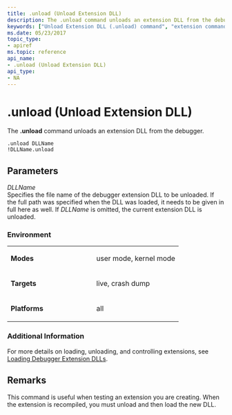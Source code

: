 ```yaml
---
title: .unload (Unload Extension DLL)
description: The .unload command unloads an extension DLL from the debugger.
keywords: ["Unload Extension DLL (.unload) command", "extension commands ( commands), Unload Extension DLL (.unload) command", ".unload (Unload Extension DLL) Windows Debugging"]
ms.date: 05/23/2017
topic_type:
- apiref
ms.topic: reference
api_name:
- .unload (Unload Extension DLL)
api_type:
- NA
---
```


# .unload (Unload Extension DLL)


The **.unload** command unloads an extension DLL from the debugger.

```dbgcmd
.unload DLLName 
!DLLName.unload
```

## <span id="ddk_meta_unload_extension_dll_dbg"></span><span id="DDK_META_UNLOAD_EXTENSION_DLL_DBG"></span>Parameters


<span id="_______DLLName______"></span><span id="_______dllname______"></span><span id="_______DLLNAME______"></span> *DLLName*   
Specifies the file name of the debugger extension DLL to be unloaded. If the full path was specified when the DLL was loaded, it needs to be given in full here as well. If *DLLName* is omitted, the current extension DLL is unloaded.

### <span id="Environment"></span><span id="environment"></span><span id="ENVIRONMENT"></span>Environment

<table>
<colgroup>
<col width="50%" />
<col width="50%" />
</colgroup>
<tbody>
<tr class="odd">
<td align="left"><p><strong>Modes</strong></p></td>
<td align="left"><p>user mode, kernel mode</p></td>
</tr>
<tr class="even">
<td align="left"><p><strong>Targets</strong></p></td>
<td align="left"><p>live, crash dump</p></td>
</tr>
<tr class="odd">
<td align="left"><p><strong>Platforms</strong></p></td>
<td align="left"><p>all</p></td>
</tr>
</tbody>
</table>

 

### <span id="Additional_Information"></span><span id="additional_information"></span><span id="ADDITIONAL_INFORMATION"></span>Additional Information

For more details on loading, unloading, and controlling extensions, see [Loading Debugger Extension DLLs](loading-debugger-extension-dlls.md).

## Remarks

This command is useful when testing an extension you are creating. When the extension is recompiled, you must unload and then load the new DLL.

 

 





